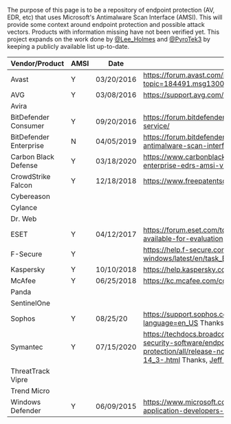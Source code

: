 The purpose of this page is to be a repository of endpoint protection (AV, EDR, etc) that uses Microsoft's Antimalware Scan Interface (AMSI). This will provide some context around endpoint protection and possible attack vectors. Products with information missing have not been verified yet. This project expands on the work done by [@Lee_Holmes](https://twitter.com/Lee_Holmes) and [@PyroTek3](https://twitter.com/PyroTek3) by keeping a publicly available list up-to-date. 



| Vendor/Product  | AMSI | Date | Reference |
| -------- | -------- | -------- | -------- |
| Avast | Y | 03/20/2016 | https://forum.avast.com/index.php?topic=184491.msg1300884#msg1300884
| AVG | Y | 03/08/2016 | https://support.avg.com/answers?id=906b00000008oUTAAY
| Avira | | | |
| BitDefender Consumer | Y | 09/20/2016 | https://forum.bitdefender.com/index.php?/topic/72455-antimalware-scan-service/
| BitDefender Enterprise | N | 04/05/2019 | https://forum.bitdefender.com/index.php?/topic/79653-does-best-support-antimalware-scan-interface-amsi/
| Carbon Black Defense | Y | 03/18/2020 | https://www.carbonblack.com/2020/03/18/detecting-fileless-attacks-with-enterprise-edrs-amsi-visibility/|
| CrowdStrike Falcon | Y | 12/18/2018 | https://www.freepatentsonline.com/y2019/0188384.html |
| Cybereason | | | |
| Cylance | | | |
| Dr. Web |  | |
| ESET | Y | 04/12/2017 | https://forum.eset.com/topic/11645-beta-eset-endpoint-security-66-is-available-for-evaluation
| F-Secure | Y | | https://help.f-secure.com/product.html#business/computer-protection-windows/latest/en/task_ED11EEBB08DD4583AFA13EA59D3FC768-latest-en |
| Kaspersky | Y | 10/10/2018 | https://help.kaspersky.com/KIS/2019/en-US/119653.htm |
| McAfee | Y | 06/25/2018 | https://kc.mcafee.com/corporate/index?page=content&id=PD27443
| Panda | | | |
| SentinelOne | | | |
| Sophos    |   Y  | 08/25/20    | https://support.sophos.com/support/s/article/KB-000039096?language=en_US Thanks, [@kmkz](https://github.com/kmkz)!|
| Symantec | Y | 07/15/2020 | https://techdocs.broadcom.com/content/broadcom/techdocs/us/en/symantec-security-software/endpoint-security-and-management/endpoint-protection/all/release-notes/Whats-new-for-Symantec-Endpoint-Protection-14_3-.html Thanks, [Jeff McJunkin](https://github.com/jeffmcjunkin)!|
| ThreatTrack Vipre | | | |
| Trend Micro | | | |
| Windows Defender | Y | 06/09/2015 | https://www.microsoft.com/security/blog/2015/06/09/windows-10-to-offer-application-developers-new-malware-defenses/

